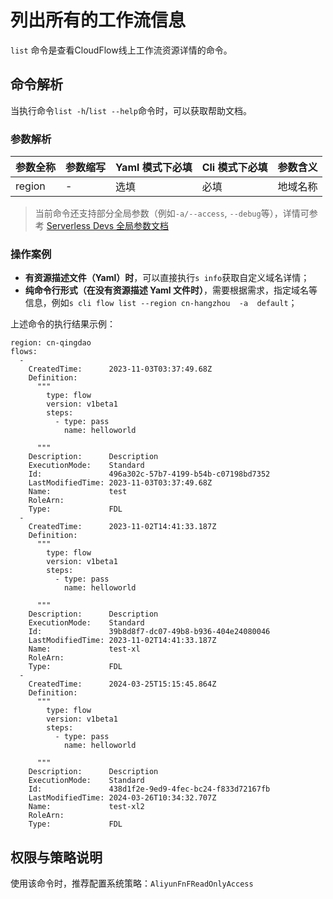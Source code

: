 # 列出所有的工作流信息

`list` 命令是查看CloudFlow线上工作流资源详情的命令。

## 命令解析

当执行命令`list -h`/`list --help`命令时，可以获取帮助文档。

### 参数解析

| 参数全称 | 参数缩写 | Yaml 模式下必填 | Cli 模式下必填 | 参数含义 |
| -------- | -------- | --------------- | -------------- | -------- |
| region   | -        | 选填            | 必填           | 地域名称 |

> 当前命令还支持部分全局参数（例如`-a/--access`, `--debug`等），详情可参考 [Serverless Devs 全局参数文档](../../builtin/index.md)

### 操作案例

- **有资源描述文件（Yaml）时**，可以直接执行`s info`获取自定义域名详情；
- **纯命令行形式（在没有资源描述 Yaml 文件时）**，需要根据需求，指定域名等信息，例如`s cli flow list --region cn-hangzhou  -a  default`；

上述命令的执行结果示例：

```text
region: cn-qingdao
flows:
  -
    CreatedTime:      2023-11-03T03:37:49.68Z
    Definition:
      """
        type: flow
        version: v1beta1
        steps:
          - type: pass
            name: helloworld

      """
    Description:      Description
    ExecutionMode:    Standard
    Id:               496a302c-57b7-4199-b54b-c07198bd7352
    LastModifiedTime: 2023-11-03T03:37:49.68Z
    Name:             test
    RoleArn:
    Type:             FDL
  -
    CreatedTime:      2023-11-02T14:41:33.187Z
    Definition:
      """
        type: flow
        version: v1beta1
        steps:
          - type: pass
            name: helloworld

      """
    Description:      Description
    ExecutionMode:    Standard
    Id:               39b8d8f7-dc07-49b8-b936-404e24080046
    LastModifiedTime: 2023-11-02T14:41:33.187Z
    Name:             test-xl
    RoleArn:
    Type:             FDL
  -
    CreatedTime:      2024-03-25T15:15:45.864Z
    Definition:
      """
        type: flow
        version: v1beta1
        steps:
          - type: pass
            name: helloworld

      """
    Description:      Description
    ExecutionMode:    Standard
    Id:               438d1f2e-9ed9-4fec-bc24-f833d72167fb
    LastModifiedTime: 2024-03-26T10:34:32.707Z
    Name:             test-xl2
    RoleArn:
    Type:             FDL
```

## 权限与策略说明

使用该命令时，推荐配置系统策略：`AliyunFnFReadOnlyAccess`
